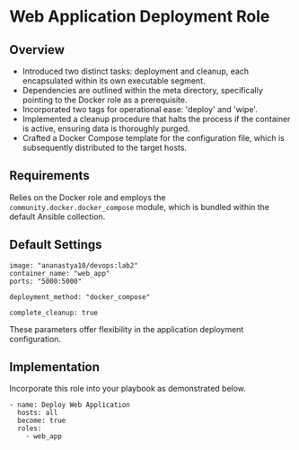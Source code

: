 # Web Application Deployment Role

## Overview
- Introduced two distinct tasks: deployment and cleanup, each encapsulated within its own executable segment.
- Dependencies are outlined within the meta directory, specifically pointing to the Docker role as a prerequisite.
- Incorporated two tags for operational ease: 'deploy' and 'wipe'.
- Implemented a cleanup procedure that halts the process if the container is active, ensuring data is thoroughly purged.
- Crafted a Docker Compose template for the configuration file, which is subsequently distributed to the target hosts.

## Requirements
Relies on the Docker role and employs the `community.docker.docker_compose` module, which is bundled within the default Ansible collection.

## Default Settings
```shell
image: "ananastya10/devops:lab2"
container_name: "web_app"
ports: "5000:5000"

deployment_method: "docker_compose"

complete_cleanup: true
```
These parameters offer flexibility in the application deployment configuration.

## Implementation
Incorporate this role into your playbook as demonstrated below.

```shell
- name: Deploy Web Application
  hosts: all
  become: true
  roles:
    - web_app

```